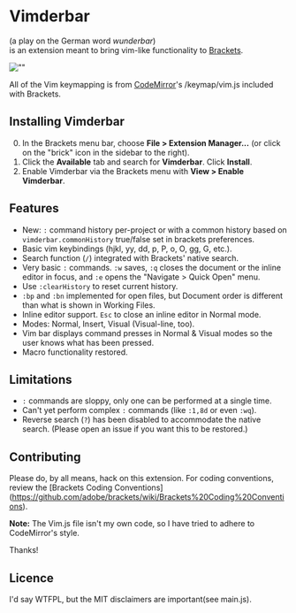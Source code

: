 # Vimderbar
(a play on the German word _wunderbar_)  
is an extension meant to bring vim-like functionality to 
[Brackets](http://brackets.io).

![""](http://i.minus.com/ibodq0DYcbsoYp.png)

All of the Vim keymapping is from [CodeMirror](http://codemirror.net)'s 
/keymap/vim.js included with Brackets.

## Installing Vimderbar
0. In the Brackets menu bar, choose **File > Extension Manager...** 
(or click on the "brick" icon in the sidebar to the right).
0. Click the **Available** tab and search for **Vimderbar**. Click **Install**.
0. Enable Vimderbar via the Brackets menu with **View > Enable Vimderbar**.

## Features
+ New: `:` command history per-project or with a common history based on 
`vimderbar.commonHistory` true/false set in brackets preferences.
+ Basic vim keybindings (hjkl, yy, dd, p, P, o, O, gg, G, etc.).
+ Search function (`/`) integrated with Brackets' native search.
+ Very basic `:` commands. `:w` saves, `:q` closes the document or the inline 
editor in focus, and `:e` opens the "Navigate > Quick Open" menu.
+ Use `:clearHistory` to reset current history.
+ `:bp` and `:bn` implemented for open files, but Document order is different
than what is shown in Working Files.
+ Inline editor support. `Esc` to close an inline editor in Normal mode.
+ Modes: Normal, Insert, Visual (Visual-line, too).
+ Vim bar displays command presses in Normal & Visual modes so the user knows what
has been pressed.
+ Macro functionality restored.

## Limitations
+ `:` commands are sloppy, only one can be performed at a single time.
+ Can't yet perform complex `:` commands (like `:1,8d` or even `:wq`).
+ Reverse search (`?`) has been disabled to accommodate the native 
search. (Please open an issue if you want this to be restored.)

## Contributing
Please do, by all means, hack on this extension. For coding conventions,
review the 
[Brackets Coding Conventions]
(https://github.com/adobe/brackets/wiki/Brackets%20Coding%20Conventions).

__Note:__ The Vim.js file isn't my own code, so I have tried to adhere to 
CodeMirror's style.

Thanks!

## Licence
I'd say WTFPL, but the MIT disclaimers are important(see main.js).
